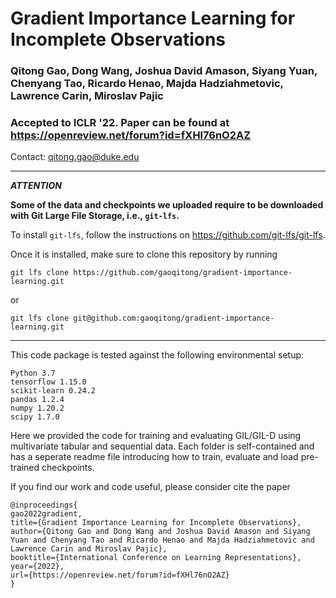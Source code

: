 # Gradient Importance Learning for Incomplete Observations

### Qitong Gao, Dong Wang, Joshua David Amason, Siyang Yuan, Chenyang Tao, Ricardo Henao, Majda Hadziahmetovic, Lawrence Carin, Miroslav Pajic

### Accepted to ICLR '22. Paper can be found at https://openreview.net/forum?id=fXHl76nO2AZ

Contact: qitong.gao@duke.edu

----------------------------------------------------------------------------------------

***ATTENTION***

**Some of the data and checkpoints we uploaded require to be downloaded with Git Large File Storage, i.e., `git-lfs`.**

To install `git-lfs`, follow the instructions on https://github.com/git-lfs/git-lfs.

Once it is installed, make sure to clone this repository by running

`git lfs clone https://github.com/gaoqitong/gradient-importance-learning.git`

or

`git lfs clone git@github.com:gaoqitong/gradient-importance-learning.git`


----------------------------------------------------------------------------------------

This code package is tested against the following environmental setup:
```
Python 3.7
tensorflow 1.15.0
scikit-learn 0.24.2
pandas 1.2.4
numpy 1.20.2
scipy 1.7.0
```

Here we provided the code for training and evaluating GIL/GIL-D using multivariate tabular and sequential data. Each folder is self-contained and has a seperate readme file introducing how to train, evaluate and load pre-trained checkpoints.

If you find our work and code useful, please consider cite the paper
```
@inproceedings{
gao2022gradient,
title={Gradient Importance Learning for Incomplete Observations},
author={Qitong Gao and Dong Wang and Joshua David Amason and Siyang Yuan and Chenyang Tao and Ricardo Henao and Majda Hadziahmetovic and Lawrence Carin and Miroslav Pajic},
booktitle={International Conference on Learning Representations},
year={2022},
url={https://openreview.net/forum?id=fXHl76nO2AZ}
}
```